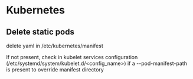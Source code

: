# Kubernetes 

## Delete static pods 
delete yaml in /etc/kubernetes/manifest

If not present, check in kubelet services configuration (/etc/systemd/system/kubelet.d/<config_name>) if a --pod-manifest-path is present to override manifest directory 